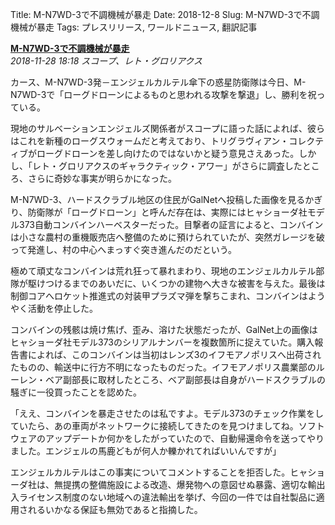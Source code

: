 Title: M-N7WD-3で不調機械が暴走
Date: 2018-12-8
Slug: M-N7WD-3で不調機械が暴走
Tags: プレスリリース, ワールドニュース, 翻訳記事

<p class="lead"><strong><a href="https://community.eveonline.com/news/news-channels/world-news/maintenance-mayhem-as-machinery-mutinies-on-m-n7wd-iii/">M-N7WD-3で不調機械が暴走</a></strong><br/>
<em>2018-11-28 18:18 スコープ、レト・グロリアクス</em></p>
<p>カース、M-N7WD-3発－エンジェルカルテル傘下の惑星防衛隊は今日、M-N7WD-3で「ローグドローンによるものと思われる攻撃を撃退」し、勝利を祝っている。</p>
<p>現地のサルベーションエンジェルズ関係者がスコープに語った話によれば、彼らはこれを新種のローグスウォームだと考えており、トリグラヴィアン・コレクティブがローグドローンを差し向けたのではないかと疑う意見さえあった。しかし、「レト・グロリアクスのギャラクティック・アワー」がさらに調査したところ、さらに奇妙な事実が明らかになった。</p>
<p>M-N7WD-3、ハードスクラブル地区の住民がGalNetへ投稿した画像を見るかぎり、防衛隊が「ローグドローン」と呼んだ存在は、実際にはヒャショーダ社モデル373自動コンバインハーベスターだった。目撃者の証言によると、コンバインは小さな農村の重機販売店へ整備のために預けられていたが、突然ガレージを破って発進し、村の中心へまっすぐ突き進んだのだという。</p>
<p>極めて頑丈なコンバインは荒れ狂って暴れまわり、現地のエンジェルカルテル部隊が駆けつけるまでのあいだに、いくつかの建物へ大きな被害を与えた。最後は制御コアへロケット推進式の対装甲プラズマ弾を撃ちこまれ、コンバインはようやく活動を停止した。</p>
<p>コンバインの残骸は焼け焦げ、歪み、溶けた状態だったが、GalNet上の画像はヒャショーダ社モデル373のシリアルナンバーを複数箇所に捉えていた。購入報告書によれば、このコンバインは当初はレンズ3のイフモアノポリスへ出荷されたものの、輸送中に行方不明になったものだった。イフモアノポリス農業部のルーレン・ベア副部長に取材したところ、ベア副部長は自身がハードスクラブルの騒ぎに一役買ったことを認めた。</p>
<p>「ええ、コンバインを暴走させたのは私ですよ。モデル373のチェック作業をしていたら、あの車両がネットワークに接続してきたのを見つけましてね。ソフトウェアのアップデートか何かをしたがっていたので、自動帰還命令を送ってやりました。エンジェルの馬鹿どもが何人か轢かれてればいいんですが」</p>
<p>エンジェルカルテルはこの事実についてコメントすることを拒否した。ヒャショーダ社は、無提携の整備施設による改造、爆発物への意図せぬ暴露、適切な輸出入ライセンス制度のない地域への違法輸出を挙げ、今回の一件では自社製品に適用されるいかなる保証も無効であると指摘した。</p>

